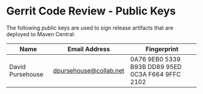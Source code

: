 # Gerrit Code Review - Public Keys

The following public keys are used to sign release artifacts that
are deployed to Maven Central:

| Name             | Email Address          | Fingerprint                                        |
|------------------|------------------------|----------------------------------------------------|
| David Pursehouse | dpursehouse@collab.net | 0A76 9EB0 5339 B93B DD89  95ED 0C3A F664 9FFC 2102 |
